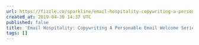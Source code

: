 ```yaml
---
url: https://fizzle.co/sparkline/email-hospitality-copywriting-a-personable-email-welcome-series-fs317
created_at: 2019-04-30 14:37 UTC
published: false
title: 'Email Hospitality: Copywriting A Personable Email Welcome Series (FS317)'
tags: []
---
```



